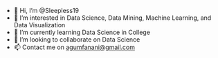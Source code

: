 - 👋 Hi, I’m @Sleepless19
- 👀 I’m interested in Data Science, Data Mining, Machine Learning, and Data Visualization
- 🌱 I’m currently learning Data Science in College
- 💞️ I’m looking to collaborate on Data Science
- 📫 Contact me on agumfanani@gmail.com

<!---
Sleepless19/Sleepless19 is a ✨ special ✨ repository because its `README.md` (this file) appears on your GitHub profile.
You can click the Preview link to take a look at your changes.
--->
